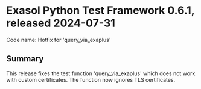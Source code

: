 # Exasol Python Test Framework 0.6.1, released 2024-07-31

Code name: Hotfix for 'query_via_exaplus'

## Summary

This release fixes the test function 'query_via_exaplus' which does not work with custom certificates. The function now ignores TLS certificates.